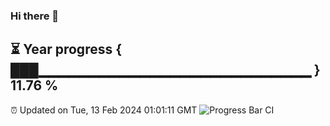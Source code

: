 ### Hi there 👋
⏳ Year progress { ███▁▁▁▁▁▁▁▁▁▁▁▁▁▁▁▁▁▁▁▁▁▁▁▁▁▁▁ } 11.76 %
---
⏰ Updated on Tue, 13 Feb 2024 01:01:11 GMT
![Progress Bar CI](https://github.com/liununu/liununu/workflows/Progress%20Bar%20CI/badge.svg)
